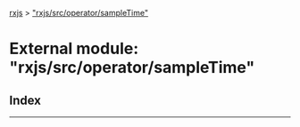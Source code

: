 [rxjs](../README.md) > ["rxjs/src/operator/sampleTime"](../modules/_rxjs_src_operator_sampletime_.md)

# External module: "rxjs/src/operator/sampleTime"

## Index

---

